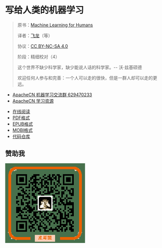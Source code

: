# 写给人类的机器学习

> 原书：[Machine Learning for Humans](https://medium.com/machine-learning-for-humans/)
> 
> 译者：[飞龙](https://github.com/wizardforcel)（等）
> 
> 协议：[CC BY-NC-SA 4.0](http://creativecommons.org/licenses/by-nc-sa/4.0/)
>
> 阶段：精细校对（4）
> 
> 这个世界不缺少科学家，缺少能说人话的科学家。-- 沃·兹基硕德
> 
> 欢迎任何人参与和完善：一个人可以走的很快，但是一群人却可以走的更远。

+   [ApacheCN 机器学习交流群 629470233](http://shang.qq.com/wpa/qunwpa?idkey=30e5f1123a79867570f665aa3a483ca404b1c3f77737bc01ec520ed5f078ddef)
+   [ApacheCN 学习资源](http://www.apachecn.org/)

<!--break-->

+ [在线阅读](https://www.gitbook.com/book/wizardforcel/ml-for-humans/details)
+ [PDF格式](https://www.gitbook.com/download/pdf/book/wizardforcel/ml-for-humans)
+ [EPUB格式](https://www.gitbook.com/download/epub/book/wizardforcel/ml-for-humans)
+ [MOBI格式](https://www.gitbook.com/download/mobi/book/wizardforcel/ml-for-humans)
+ [代码仓库](http://github.com/wizardforcel/ml-for-humans-zh)

## 赞助我

![](img/qr_alipay.png)

